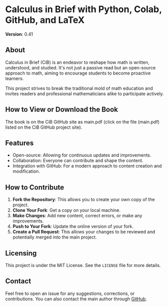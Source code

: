 # Calculus in Brief with Python, Colab, GitHub, and LaTeX

**Version**: 0.41

## About

Calculus in Brief (CiB) is an endeavor to reshape how math is written, understood, and studied. It's not just a passive read but an open-source approach to math, aiming to encourage students to become proactive learners.

This project strives to break the traditional mold of math education and invites readers and professional mathematicians alike to participate actively.

## How to View or Download the Book

The book is on the CiB GitHub site as main.pdf (click on the file (main.pdf) listed on the CiB GitHub project site).

## Features

- Open-source: Allowing for continuous updates and improvements.
- Collaboration: Everyone can contribute and shape the content.
- Integration with GitHub: For a modern approach to content creation and modification.

## How to Contribute

1. **Fork the Repository**: This allows you to create your own copy of the project.
2. **Clone Your Fork**: Get a copy on your local machine.
3. **Make Changes**: Add new content, correct errors, or make any improvements.
4. **Push to Your Fork**: Update the online version of your fork.
5. **Create a Pull Request**: This allows your changes to be reviewed and potentially merged into the main project.

## Licensing

This project is under the MIT License. See the `LICENSE` file for more details.

## Contact

Feel free to open an issue for any suggestions, corrections, or contributions. You can also contact the main author through [GitHub](https://github.com/nicholaskarlson).



